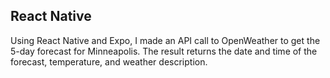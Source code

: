 ## React Native

Using React Native and Expo, I made an API call to OpenWeather to get the 5-day forecast for Minneapolis. The result returns the date and time of the forecast, temperature, and weather description. 

